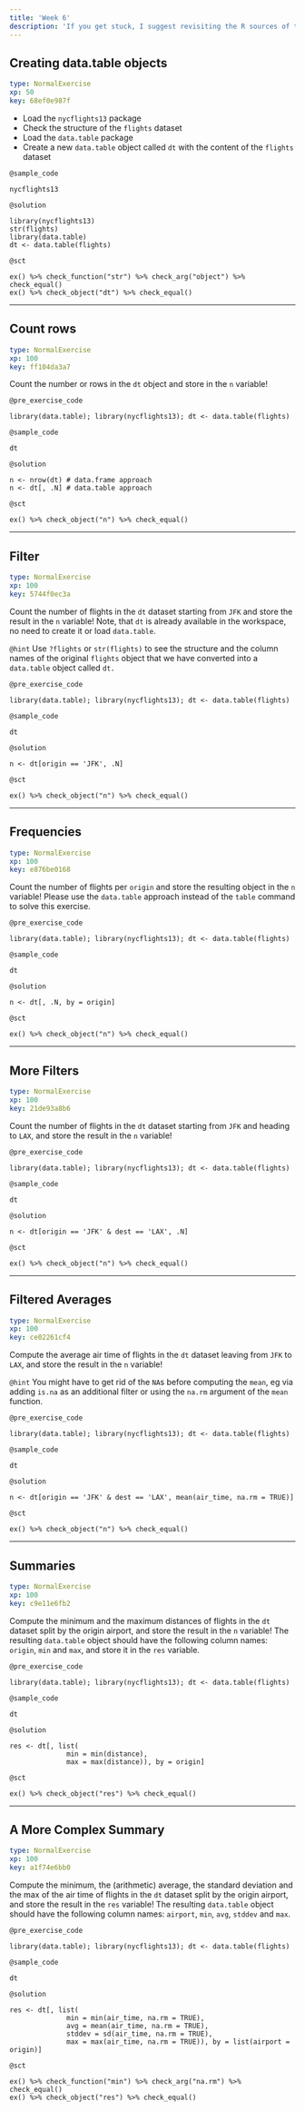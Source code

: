 ```yaml
---
title: 'Week 6'
description: 'If you get stuck, I suggest revisiting the R sources of the <a href="https://github.com/daroczig/CEU-R-lab">"Data Analytics 1a - Exploration" class on GitHub</a>, and also feel free to check other classes on DataCamp! And in case you really get stuck ... feel free to open a ticket on GitHub and ask for help.'
---
```


## Creating data.table objects

```yaml
type: NormalExercise
xp: 50
key: 68ef0e987f
```

- Load the `nycflights13` package
- Check the structure of the `flights` dataset
- Load the `data.table` package
- Create a new `data.table` object called `dt` with the content of the `flights` dataset

`@sample_code`
```{r}
nycflights13
```

`@solution`
```{r}
library(nycflights13)
str(flights)
library(data.table)
dt <- data.table(flights)
```

`@sct`
```{r}
ex() %>% check_function("str") %>% check_arg("object") %>% check_equal()
ex() %>% check_object("dt") %>% check_equal()
```

---

## Count rows

```yaml
type: NormalExercise
xp: 100
key: ff104da3a7
```

Count the number or rows in the `dt` object and store in the `n` variable!

`@pre_exercise_code`
```{r}
library(data.table); library(nycflights13); dt <- data.table(flights)
```

`@sample_code`
```{r}
dt
```

`@solution`
```{r}
n <- nrow(dt) # data.frame approach
n <- dt[, .N] # data.table approach
```

`@sct`
```{r}
ex() %>% check_object("n") %>% check_equal()
```

---

## Filter

```yaml
type: NormalExercise
xp: 100
key: 5744f0ec3a
```

Count the number of flights in the `dt` dataset starting from `JFK` and store the result in the `n` variable! Note, that `dt` is already available in the workspace, no need to create it or load `data.table`.

`@hint`
Use `?flights` or `str(flights)` to see the structure and the column names of the original `flights` object that we have converted into a `data.table` object called `dt.`

`@pre_exercise_code`
```{r}
library(data.table); library(nycflights13); dt <- data.table(flights)
```

`@sample_code`
```{r}
dt
```

`@solution`
```{r}
n <- dt[origin == 'JFK', .N]
```

`@sct`
```{r}
ex() %>% check_object("n") %>% check_equal()
```

---

## Frequencies

```yaml
type: NormalExercise
xp: 100
key: e876be0168
```

Count the number of flights per `origin` and store the resulting object in the `n` variable! Please use the `data.table` approach instead of the `table` command to solve this exercise.

`@pre_exercise_code`
```{r}
library(data.table); library(nycflights13); dt <- data.table(flights)
```

`@sample_code`
```{r}
dt
```

`@solution`
```{r}
n <- dt[, .N, by = origin]
```

`@sct`
```{r}
ex() %>% check_object("n") %>% check_equal()
```

---

## More Filters

```yaml
type: NormalExercise
xp: 100
key: 21de93a8b6
```

Count the number of flights in the `dt` dataset starting from `JFK` and heading to `LAX`, and store the result in the `n` variable! 

`@pre_exercise_code`
```{r}
library(data.table); library(nycflights13); dt <- data.table(flights)
```

`@sample_code`
```{r}
dt
```

`@solution`
```{r}
n <- dt[origin == 'JFK' & dest == 'LAX', .N]
```

`@sct`
```{r}
ex() %>% check_object("n") %>% check_equal()
```

---

## Filtered Averages

```yaml
type: NormalExercise
xp: 100
key: ce02261cf4
```

Compute the average air time of flights in the `dt` dataset leaving from `JFK` to `LAX`, and store the result in the `n` variable! 

`@hint`
You might have to get rid of the `NA`s before computing the `mean`, eg via adding `is.na` as an additional filter or using the `na.rm` argument of the `mean` function.

`@pre_exercise_code`
```{r}
library(data.table); library(nycflights13); dt <- data.table(flights)
```

`@sample_code`
```{r}
dt
```

`@solution`
```{r}
n <- dt[origin == 'JFK' & dest == 'LAX', mean(air_time, na.rm = TRUE)]
```

`@sct`
```{r}
ex() %>% check_object("n") %>% check_equal()
```


---

## Summaries

```yaml
type: NormalExercise
xp: 100
key: c9e11e6fb2
```

Compute the minimum and the maximum distances of flights in the `dt` dataset split by the origin airport, and store the result in the `n` variable! The resulting `data.table` object should have the following column names: `origin`, `min` and `max`, and store it in the `res` variable.

`@pre_exercise_code`
```{r}
library(data.table); library(nycflights13); dt <- data.table(flights)
```

`@sample_code`
```{r}
dt
```

`@solution`
```{r}
res <- dt[, list(
              min = min(distance), 
              max = max(distance)), by = origin]
```

`@sct`
```{r}
ex() %>% check_object("res") %>% check_equal()
```


---

## A More Complex Summary

```yaml
type: NormalExercise
xp: 100
key: a1f74e6bb0
```

Compute the minimum, the (arithmetic) average, the standard deviation and the max of the air time of flights in the `dt` dataset split by the origin airport, and store the result in the `res` variable! The resulting `data.table` object should have the following column names: `airport`, `min`, `avg`, `stddev` and `max`.

`@pre_exercise_code`
```{r}
library(data.table); library(nycflights13); dt <- data.table(flights)
```

`@sample_code`
```{r}
dt
```

`@solution`
```{r}
res <- dt[, list(
              min = min(air_time, na.rm = TRUE), 
              avg = mean(air_time, na.rm = TRUE),
              stddev = sd(air_time, na.rm = TRUE),
              max = max(air_time, na.rm = TRUE)), by = list(airport = origin)]
```

`@sct`
```{r}
ex() %>% check_function("min") %>% check_arg("na.rm") %>% check_equal()
ex() %>% check_object("res") %>% check_equal()
```

